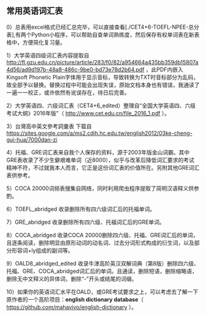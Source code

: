 ## 常用英语词汇表

0）总表用excel格式已经汇总完毕，可以直接查看[./CET4+6-TOEFL-NPEE-总分表],有两个Python小程序，可以帮助自查单词熟练度，然后保存有权单词表在新表格中，方便简化复习量。

1）大学英语四级词汇表内容提取自 http://fl.gzu.edu.cn/picture/article/283/f0/82/a954664a435bb359db15807a4d56/ad9d197b-48a8-486c-9be0-bd73e78d2b64.pdf ，此PDF内嵌入Kingsoft Phonetic Plain字体用于显示音标，导致转换为TXT时音标部分为乱码，故全部予以替换。替换过程中可能会出现失误，原始文档本身也有错误，我通读了一遍一一校正，或许依然有讹误存在，待日后完善。

2）大学英语四、六级词汇表（CET4+6_edited）整理自“全国大学英语四、六级考试大纲》2016年版"（ http://www.cet.edu.cn/file_2016_1.pdf ）。

3）台灣高中英文參考詞彙表 下载自 https://sites.google.com/a/ms2.cdjh.hc.edu.tw/english2012/03ke-cheng-gui-hua/7000dan-zi

4）托福、GRE词汇表来自我个人保存的资料，源于2003年版金山词霸。其中GRE表收录了不少生僻艰难单词（近8000），似乎与改革后降低词汇要求的考试精神不符，不过就我本人而言，它正是这份词汇表的价值所在。另附其他GRE词汇表供参考。

5）COCA 20000词频表搜集自网络，同时利用爬虫程序提取了简明汉语释义供参酌。

6）TOEFL_abridged 收录删除所有四六级词汇后的托福单词。  

7）GRE_abridged 收录删除所有四六级、托福词汇后的GRE单词。  

8）COCA_abridged 收录COCA 20000删除四六级、托福、GRE词汇后的单词，且逐条阅读，删除明显由原形动词的动名词、过去分词形式构成的衍生词，以及部分形容词+ly组成的副词等。  

9）OALD8_abridged_edited 收录牛津高阶英汉双解词典（第8版）删除四六级、托福、GRE、COCA_abridged词汇后的单词。且通读，删除短语，删除缩略语，删除无中文释义的异体词，删除“-”开头或结尾的词缀。

10）如果你的英语词汇水平在OALD，或GRE考试要求之上，可以考虑去了解一下原作者的一个高阶项目：**english dictionary database**（ https://github.com/mahavivo/english-dictionary ）。

